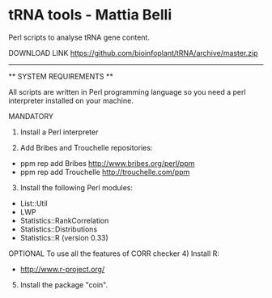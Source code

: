 tRNA tools - Mattia Belli
====

Perl scripts to analyse tRNA gene content.

DOWNLOAD LINK
https://github.com/bioinfoplant/tRNA/archive/master.zip


-------------------------------------------------------------------------

** SYSTEM REQUIREMENTS **

All scripts are written in Perl programming language so you need a perl interpreter installed on your machine.

MANDATORY
1) Install a Perl interpreter

2) Add Bribes and Trouchelle repositories:

- ppm rep add Bribes http://www.bribes.org/perl/ppm
- ppm rep add Trouchelle http://trouchelle.com/ppm

3) Install the following Perl modules:

- List::Util
- LWP
- Statistics::RankCorrelation
- Statistics::Distributions
- Statistics::R (version 0.33)

OPTIONAL 
To use all the features of CORR checker
4) Install R:
- http://www.r-project.org/

5) Install the package "coin".




